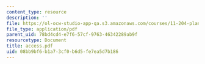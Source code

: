 ```yaml
---
content_type: resource
description: ''
file: https://ol-ocw-studio-app-qa.s3.amazonaws.com/courses/11-204-planning-communications-and-digital-media-fall-2004/08bb9bf6b1a73cf0b6d5fe7ea5d7b186_access.pdf
file_type: application/pdf
parent_uid: 78bd4cd4-e7f6-57cf-9763-46342289ab9f
resourcetype: Document
title: access.pdf
uid: 08bb9bf6-b1a7-3cf0-b6d5-fe7ea5d7b186
---
```

